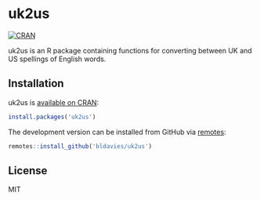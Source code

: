 # uk2us

[![CRAN](https://www.r-pkg.org/badges/version/uk2us)](https://cran.r-project.org/package=uk2us)

uk2us is an R package containing functions for converting between UK and US spellings of English words.

## Installation

uk2us is [available on CRAN](https://cran.r-project.org/package=uk2us):

```r
install.packages('uk2us')
```

The development version can be installed from GitHub via [remotes](https://github.com/r-lib/remotes):

```r
remotes::install_github('bldavies/uk2us')
```

## License

MIT
